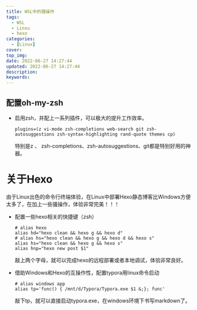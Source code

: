 ```yaml
---
title: WSL中的骚操作
tags:
  - WSL
  - Linxu
  - hexo
categories:
  - [Linux]
cover: 
top_img: 
date: 2022-06-27 14:27:44
updated: 2022-06-27 14:27:44
description:
keywords:
---
```


## 配置oh-my-zsh

- 启用zsh，并配上一系列插件，可以极大的提升工作效率。

  ```shell
  plugins=(z vi-mode zsh-completions web-search git zsh-autosuggestions zsh-syntax-highlighting rand-quote themes cp)
  ```

  特别是z 、 zsh-completions、zsh-autosuggestions、git都是特别好用的神器。





# 关于Hexo

​		由于Linux出色的命令行终端体验，在Linux中部署Hexo静态博客比Windows方便太多了，在加上一些骚操作，体验非常完美！！！

- 配置一些hexo相关的快捷键（zsh）

  ```shell
  # alias hexo
  alias hd="hexo clean && hexo g && hexo d"
  # alias hs="hexo clean && hexo g && hexo d && hexo s"
  alias hs="hexo clean && hexo g && hexo s"
  alias hnp="hexo new post $1"
  ```

  敲上两个字母，就可以完成hexo的远程部署或者本地调试，体验非常良好。

- 借助Windows和Hexo的互操作性，配置typora用linux命令启动

  ```shell
  # alias windows app
  alias tp='func() { /mnt/d/Typora/Typora.exe $1 &;}; func'
  ```

  敲下tp，就可以直接启动typora.exe，在windows环境下书写markdown了。

